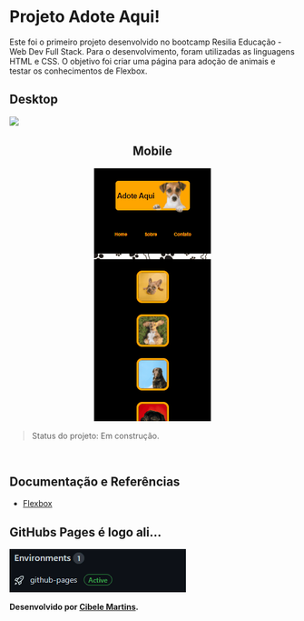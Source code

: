 <h1>Projeto Adote Aqui!</h1>

<p>Este foi o primeiro projeto desenvolvido no bootcamp Resilia Educação - Web Dev Full Stack. Para o desenvolvimento, foram utilizadas as linguagens HTML e CSS. O objetivo foi criar uma página para adoção de animais e testar os conhecimentos de Flexbox.</p>


<h2>Desktop</h2>
<img src="./media/adoteGif.gif">
<br>

<h2 style="text-align:center">Mobile</h2>

<div style="text-align:center">
<img src="./media/adoteGif2.gif">
</div>


> Status do projeto: Em construção.
<br>

<h2>Documentação e Referências</h2>

<ul>
  <li><a href="https://developer.mozilla.org/pt-BR/docs/Learn/CSS/CSS_layout/Flexbox">Flexbox</a></li>
</ul>

<h2>GitHubs Pages é logo ali...</h2>
<img src="./media/pages.gif">
<br>
<p><strong>Desenvolvido por <a target= "_blank" href="https://www.linkedin.com/in/cibele-martins-85b910169/">Cibele Martins</a>.</strong></p>